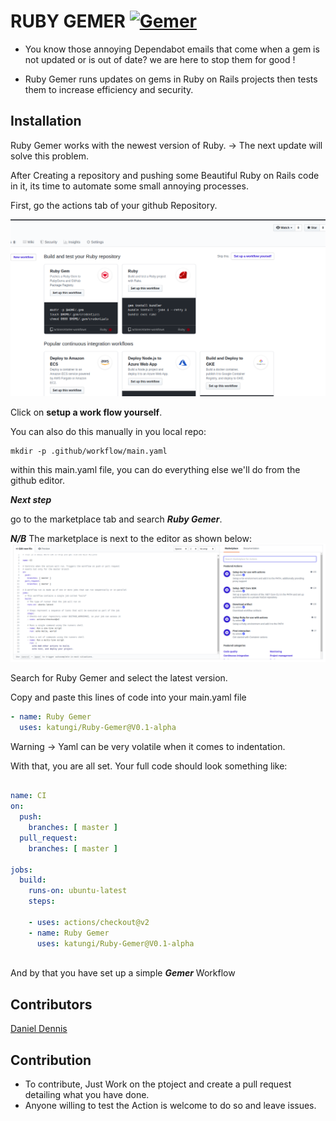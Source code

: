 # RUBY GEMER [![Gemer](https://cdn.rawgit.com/sindresorhus/awesome/d7305f38d29fed78fa85652e3a63e154dd8e8829/media/badge.svg)](https://github.com/sindresorhus/Gemmer#readme)


- You know those annoying Dependabot emails that come when a gem is not updated or is out of date? we are here to stop them for good !

- Ruby Gemer runs updates on gems in Ruby on Rails projects then tests them to increase efficiency and security.

## Installation
Ruby Gemer works with the newest version of Ruby. -> The next update will solve this problem.

After Creating a repository and pushing some Beautiful Ruby on Rails code in it, its time to automate some small annoying processes.

First, go the actions tab of your github Repository.

![](images/setupworkflow.png)

Click on **setup a work flow yourself**.

You can also do this manually in you local repo:

```git
mkdir -p .github/workflow/main.yaml
```

within this main.yaml file, you can do everything else we'll do from the github editor.

***Next step***

go to the marketplace tab and search ***Ruby Gemer***.

***N/B*** The marketplace is next to the editor as shown below:
![](images/actioneditor.png)

Search for Ruby Gemer and select the latest version.

Copy and paste this lines of code into your main.yaml file

```yaml
- name: Ruby Gemer
  uses: katungi/Ruby-Gemer@V0.1-alpha
```
Warning -> Yaml can be very volatile when it comes to indentation.

With that, you are all set. Your full code should look something like:

```yaml

name: CI
on:
  push:
    branches: [ master ]
  pull_request:
    branches: [ master ]

jobs:
  build:
    runs-on: ubuntu-latest
    steps:
 
    - uses: actions/checkout@v2
    - name: Ruby Gemer
      uses: katungi/Ruby-Gemer@V0.1-alpha
   
```


And by that you have set up a simple ***Gemer*** Workflow

## Contributors

[Daniel Dennis](www.github.com/katungi)

## Contribution

- To contribute, Just Work on the ptoject and create a pull request detailing what you have done.
- Anyone willing to test the Action is welcome to do so and leave issues.